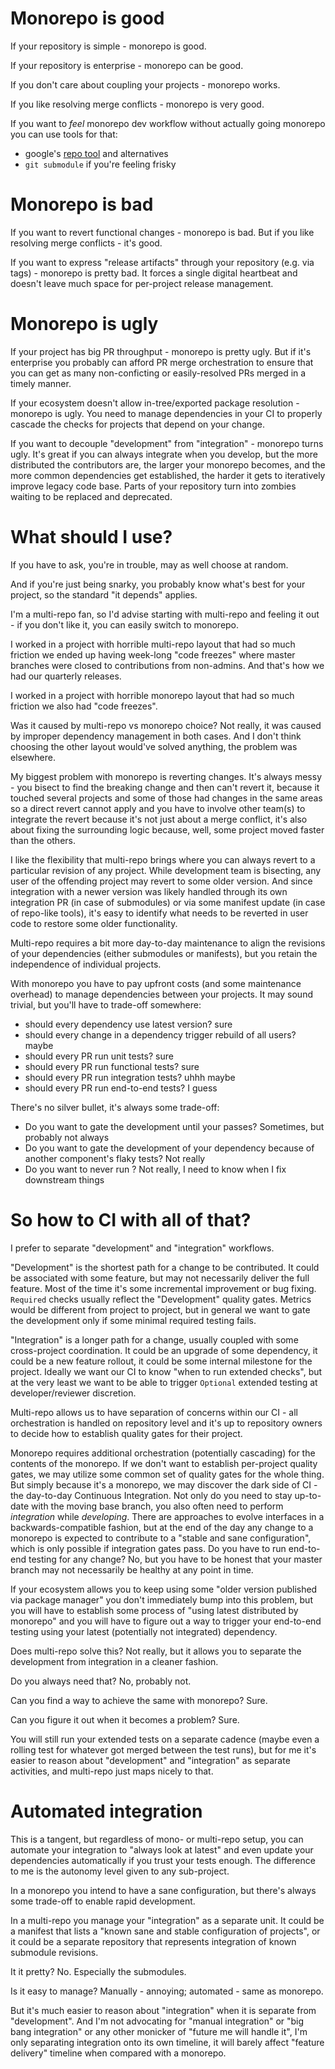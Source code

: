 # Monorepo is good

If your repository is simple - monorepo is good.

If your repository is enterprise - monorepo can be good.

If you don't care about coupling your projects - monorepo works.

If you like resolving merge conflicts - monorepo is very good.

If you want to _feel_ monorepo dev workflow without actually going monorepo you can use tools for that:
* google's [repo tool](https://source.android.com/source/using-repo.html) and alternatives
* `git submodule` if you're feeling frisky

# Monorepo is bad

If you want to revert functional changes - monorepo is bad. But if you like resolving merge conflicts - it's good.

If you want to express "release artifacts" through your repository (e.g. via tags) - monorepo is pretty bad. It forces
a single digital heartbeat and doesn't leave much space for per-project release management.

# Monorepo is ugly

If your project has big PR throughput - monorepo is pretty ugly. But if it's enterprise you probably can afford PR
merge orchestration to ensure that you can get as many non-conficting or easily-resolved PRs merged in a timely manner.

If your ecosystem doesn't allow in-tree/exported package resolution - monorepo is ugly. You need to manage dependencies
in your CI to properly cascade the checks for projects that depend on your change.

If you want to decouple "development" from "integration" - monorepo turns ugly. It's great if you can always integrate
when you develop, but the more distributed the contributors are, the larger your monorepo becomes, and the more common
dependencies get established, the harder it gets to iteratively improve legacy code base. Parts of your repository
turn into zombies waiting to be replaced and deprecated.

# What should I use?

If you have to ask, you're in trouble, may as well choose at random.

And if you're just being snarky, you probably know what's best for your project, so the standard "it depends" applies.

I'm a multi-repo fan, so I'd advise starting with multi-repo and feeling it out - if you don't like it, you can easily
switch to monorepo.

I worked in a project with horrible multi-repo layout that had so much friction we ended up having week-long "code
freezes" where master branches were closed to contributions from non-admins. And that's how we had our quarterly
releases.

I worked in a project with horrible monorepo layout that had so much friction we also had "code freezes".

Was it caused by multi-repo vs monorepo choice? Not really, it was caused by improper dependency management in both
cases. And I don't think choosing the other layout would've solved anything, the problem was elsewhere.

My biggest problem with monorepo is reverting changes. It's always messy - you bisect to find the breaking change and
then can't revert it, because it touched several projects and some of those had changes in the same areas so a direct
revert cannot apply and you have to involve other team(s) to integrate the revert because it's not just about a merge
conflict, it's also about fixing the surrounding logic because, well, some project moved faster than the others.

I like the flexibility that multi-repo brings where you can always revert to a particular revision of any project.
While development team is bisecting, any user of the offending project may revert to some older version. And since
integration with a newer version was likely handled through its own integration PR (in case of submodules) or via some
manifest update (in case of repo-like tools), it's easy to identify what needs to be reverted in user code to restore
some older functionality.

Multi-repo requires a bit more day-to-day maintenance to align the revisions of your dependencies (either submodules or
manifests), but you retain the independence of individual projects.

With monorepo you have to pay upfront costs (and some maintenance overhead) to manage dependencies between your
projects. It may sound trivial, but you'll have to trade-off somewhere:
* should every dependency use latest version? sure
* should every change in a dependency trigger rebuild of all users? maybe
* should every PR run unit tests? sure
* should every PR run functional tests? sure
* should every PR run integration tests? uhhh maybe
* should every PR run end-to-end tests? I guess

There's no silver bullet, it's always some trade-off:
* Do you want to gate the development until your <insert test type> passes? Sometimes, but probably not always
* Do you want to gate the development of your dependency because of another component's flaky tests? Not really
* Do you want to never run <insert test type>? Not really, I need to know when I fix downstream things

# So how to CI with all of that?

I prefer to separate "development" and "integration" workflows.

"Development" is the shortest path for a change to be contributed. It could be associated with some feature, but may
not necessarily deliver the full feature. Most of the time it's some incremental improvement or bug fixing.
`Required` checks usually reflect the "Development" quality gates. Metrics would be different from project to project,
but in general we want to gate the development only if some minimal required testing fails.

"Integration" is a longer path for a change, usually coupled with some cross-project coordination. It could be an
upgrade of some dependency, it could be a new feature rollout, it could be some internal milestone for the project.
Ideally we want our CI to know "when to run extended checks", but at the very least we want to be able to trigger
`Optional` extended testing at developer/reviewer discretion.

Multi-repo allows us to have separation of concerns within our CI - all orchestration is handled on repository level
and it's up to repository owners to decide how to establish quality gates for their project.

Monorepo requires additional orchestration (potentially cascading) for the contents of the monorepo. If we don't want
to establish per-project quality gates, we may utilize some common set of quality gates for the whole thing. But simply
because it's a monorepo, we may discover the dark side of CI - the day-to-day Continuous Integration. Not only do you
need to stay up-to-date with the moving base branch, you also often need to perform _integration_ while _developing_.
There are approaches to evolve interfaces in a backwards-compatible fashion, but at the end of the day any change to a
monorepo is expected to contribute to a "stable and sane configuration", which is only possible if integration gates
pass. Do you have to run end-to-end testing for any change? No, but you have to be honest that your master branch may
not necessarily be healthy at any point in time.

If your ecosystem allows you to keep using some "older version published via package manager" you don't immediately
bump into this problem, but you will have to establish some process of "using latest distributed by monorepo" and you
will have to figure out a way to trigger your end-to-end testing using your latest (potentially not integrated)
dependency.

Does multi-repo solve this? Not really, but it allows you to separate the development from integration in a cleaner
fashion.

Do you always need that? No, probably not.

Can you find a way to achieve the same with monorepo? Sure.

Can you figure it out when it becomes a problem? Sure.

You will still run your extended tests on a separate cadence (maybe even a rolling test for whatever got merged
between the test runs), but for me it's easier to reason about "development" and "integration" as separate activities,
and multi-repo just maps nicely to that.

# Automated integration

This is a tangent, but regardless of mono- or multi-repo setup, you can automate your integration to "always look at
latest" and even update your dependencies automatically if you trust your tests enough. The difference to me is the
autonomy level given to any sub-project.

In a monorepo you intend to have a sane configuration, but there's always some trade-off to enable rapid development.

In a multi-repo you manage your "integration" as a separate unit. It could be a manifest that lists a "known sane and
stable configuration of projects", or it could be a separate repository that represents integration of known
submodule revisions.

It it pretty? No. Especially the submodules.

Is it easy to manage? Manually - annoying; automated - same as monorepo.

But it's much easier to reason about "integration" when it is separate from "development". And I'm not advocating for
"manual integration" or "big bang integration" or any other monicker of "future me will handle it", I'm only separating
integration onto its own timeline, it will barely affect "feature delivery" timeline when compared with a monorepo.
